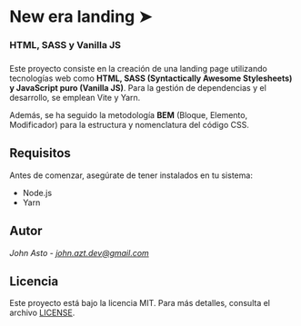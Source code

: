 # New era landing ➤

### HTML, SASS y Vanilla JS

### 

Este proyecto consiste en la creación de una landing page utilizando tecnologías web como <strong>HTML, SASS (Syntactically Awesome Stylesheets) y JavaScript puro (Vanilla JS)</strong>.  Para la gestión de dependencias y el desarrollo, se emplean Vite y Yarn.

Además, se ha seguido la metodología <strong>BEM</strong> (Bloque, Elemento, Modificador) para la estructura y nomenclatura del código CSS.

## Requisitos

Antes de comenzar, asegúrate de tener instalados en tu sistema:

- Node.js
- Yarn

## Autor

*John Asto* - *john.azt.dev@gmail.com*

## Licencia

Este proyecto está bajo la licencia MIT. Para más detalles, consulta el archivo [LICENSE](LICENSE).